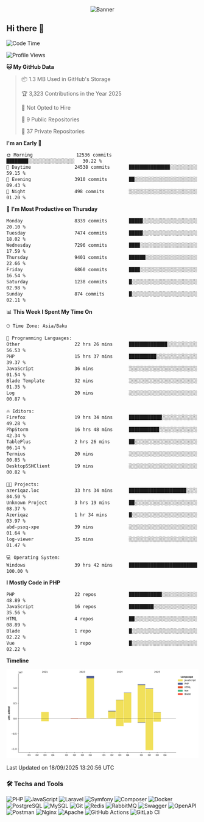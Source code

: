 <!--WALLPAPER-->
<p align='center'>
  <img src='assets/wallpapers/9.gif' alt='Banner'>
</p>
<!--/WALLPAPER-->

## Hi there 👋

<!--START_SECTION:waka-->
![Code Time](http://img.shields.io/badge/Code%20Time-308%20hrs%2015%20mins-blue)

![Profile Views](http://img.shields.io/badge/Profile%20Views-0-blue)

**🐱 My GitHub Data** 

> 📦 1.3 MB Used in GitHub's Storage 
 > 
> 🏆 3,323 Contributions in the Year 2025
 > 
> 🚫 Not Opted to Hire
 > 
> 📜 9 Public Repositories 
 > 
> 🔑 37 Private Repositories 
 > 
**I'm an Early 🐤** 

```text
🌞 Morning                12536 commits       ████████░░░░░░░░░░░░░░░░░   30.22 % 
🌆 Daytime                24538 commits       ███████████████░░░░░░░░░░   59.15 % 
🌃 Evening                3910 commits        ██░░░░░░░░░░░░░░░░░░░░░░░   09.43 % 
🌙 Night                  498 commits         ░░░░░░░░░░░░░░░░░░░░░░░░░   01.20 % 
```
📅 **I'm Most Productive on Thursday** 

```text
Monday                   8339 commits        █████░░░░░░░░░░░░░░░░░░░░   20.10 % 
Tuesday                  7474 commits        █████░░░░░░░░░░░░░░░░░░░░   18.02 % 
Wednesday                7296 commits        ████░░░░░░░░░░░░░░░░░░░░░   17.59 % 
Thursday                 9401 commits        ██████░░░░░░░░░░░░░░░░░░░   22.66 % 
Friday                   6860 commits        ████░░░░░░░░░░░░░░░░░░░░░   16.54 % 
Saturday                 1238 commits        █░░░░░░░░░░░░░░░░░░░░░░░░   02.98 % 
Sunday                   874 commits         █░░░░░░░░░░░░░░░░░░░░░░░░   02.11 % 
```


📊 **This Week I Spent My Time On** 

```text
🕑︎ Time Zone: Asia/Baku

💬 Programming Languages: 
Other                    22 hrs 26 mins      ██████████████░░░░░░░░░░░   56.53 % 
PHP                      15 hrs 37 mins      ██████████░░░░░░░░░░░░░░░   39.37 % 
JavaScript               36 mins             ░░░░░░░░░░░░░░░░░░░░░░░░░   01.54 % 
Blade Template           32 mins             ░░░░░░░░░░░░░░░░░░░░░░░░░   01.35 % 
Log                      20 mins             ░░░░░░░░░░░░░░░░░░░░░░░░░   00.87 % 

🔥 Editors: 
Firefox                  19 hrs 34 mins      ████████████░░░░░░░░░░░░░   49.28 % 
PhpStorm                 16 hrs 48 mins      ███████████░░░░░░░░░░░░░░   42.34 % 
TablePlus                2 hrs 26 mins       ██░░░░░░░░░░░░░░░░░░░░░░░   06.14 % 
Termius                  20 mins             ░░░░░░░░░░░░░░░░░░░░░░░░░   00.85 % 
DesktopSSHClient         19 mins             ░░░░░░░░░░░░░░░░░░░░░░░░░   00.82 % 

🐱‍💻 Projects: 
azeriqaz.loc             33 hrs 34 mins      █████████████████████░░░░   84.50 % 
Unknown Project          3 hrs 19 mins       ██░░░░░░░░░░░░░░░░░░░░░░░   08.37 % 
Azeriqaz                 1 hr 34 mins        █░░░░░░░░░░░░░░░░░░░░░░░░   03.97 % 
abd-psxq-xpe             39 mins             ░░░░░░░░░░░░░░░░░░░░░░░░░   01.64 % 
log-viewer               35 mins             ░░░░░░░░░░░░░░░░░░░░░░░░░   01.47 % 

💻 Operating System: 
Windows                  39 hrs 42 mins      █████████████████████████   100.00 % 
```

**I Mostly Code in PHP** 

```text
PHP                      22 repos            ████████████░░░░░░░░░░░░░   48.89 % 
JavaScript               16 repos            █████████░░░░░░░░░░░░░░░░   35.56 % 
HTML                     4 repos             ██░░░░░░░░░░░░░░░░░░░░░░░   08.89 % 
Blade                    1 repo              █░░░░░░░░░░░░░░░░░░░░░░░░   02.22 % 
Vue                      1 repo              █░░░░░░░░░░░░░░░░░░░░░░░░   02.22 % 
```



**Timeline**

![Lines of Code chart](https://raw.githubusercontent.com/feridnesibzade/feridnesibzade/main/assets/bar_graph.png)


 Last Updated on 18/09/2025 13:20:56 UTC
<!--END_SECTION:waka-->

### 🛠️ Techs and Tools

![PHP](https://img.shields.io/badge/PHP-777BB4?style=for-the-badge&logo=php&logoColor=white)
![JavaScript](https://img.shields.io/badge/JavaScript-F7DF1E?style=for-the-badge&logo=javascript&logoColor=000)
![Laravel](https://img.shields.io/badge/Laravel-F55247?style=for-the-badge&logo=laravel&logoColor=white)
![Symfony](https://img.shields.io/badge/Symfony-000000?style=for-the-badge&logo=symfony&logoColor=white)
![Composer](https://img.shields.io/badge/Composer-885630?style=for-the-badge&logo=composer&logoColor=white)
![Docker](https://img.shields.io/badge/Docker-2496ED?style=for-the-badge&logo=docker&logoColor=white)
![PostgreSQL](https://img.shields.io/badge/PostgreSQL-4169E1?style=for-the-badge&logo=postgresql&logoColor=white)
![MySQL](https://img.shields.io/badge/MySQL-4479A1?style=for-the-badge&logo=mysql&logoColor=white)
![Git](https://img.shields.io/badge/Git-F05032?style=for-the-badge&logo=git&logoColor=white)
![Redis](https://img.shields.io/badge/Redis-DC382D?style=for-the-badge&logo=redis&logoColor=white)
![RabbitMQ](https://img.shields.io/badge/RabbitMQ-FF6600?style=for-the-badge&logo=rabbitmq&logoColor=white)
![Swagger](https://img.shields.io/badge/Swagger-85EA2D?style=for-the-badge&logo=swagger&logoColor=black)
![OpenAPI](https://img.shields.io/badge/OpenAPI-6BA539?style=for-the-badge&logo=openapiinitiative&logoColor=white)
![Postman](https://img.shields.io/badge/Postman-FF6C37?style=for-the-badge&logo=postman&logoColor=white)
![Nginx](https://img.shields.io/badge/Nginx-009639?style=for-the-badge&logo=nginx&logoColor=white)
![Apache](https://img.shields.io/badge/Apache-D22128?style=for-the-badge&logo=apache&logoColor=white)
![GitHub Actions](https://img.shields.io/badge/GitHub%20Actions-2088FF?style=for-the-badge&logo=githubactions&logoColor=white)
![GitLab CI](https://img.shields.io/badge/GitLab%20CI-FC6D26?style=for-the-badge&logo=gitlab&logoColor=white)


